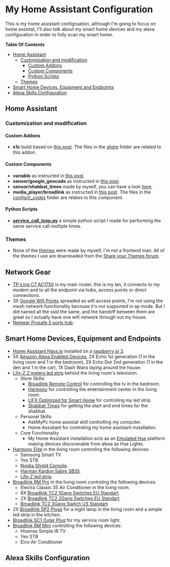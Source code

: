 # My  Home Assistant Configuration
This is my home assistant configruation, although I'm going to focus on home assistat, I'll also talk about my smart home devices and my alexa configuration in order to fully scan my smart home.

**Table Of Contents**
- [Home Assistant](#home-assistant)
  - [Customization and modification](#customization-and-modification)
    - [Custom Addons](#custom-addons)
    - [Custom Components](#custom-components)
    - [Python Scripts](#python-scripts)
  - [Themes](#themes)
- [Smart Home Devices, Equipment and Endpoints](#smart-home-devices-equipment-and-endpoints)
- [Alexa Skills Configuration](#alexa-skills-configuration)

## Home Assistant

### Customization and modification

#### Custom Addons
- **s1c** build based on [this post](https://community.home-assistant.io/t/broadlink-s1c-kit-sensors-in-ha-using-python-and-mqtt/19886/23). The files in the [*share*](share) folder are related to this addon.

#### Custom Components
- **variable** as instructed in [this post](https://community.home-assistant.io/t/custom-component-to-declare-set-variables/25218).
- **sensor/google_geocode** as instructed in [this post](https://community.home-assistant.io/t/google-geocode-custom-component-gps-to-street-address/22233).
- **sensor/shabbat_times** made by myself, you can have a look [here](https://community.home-assistant.io/t/get-shabbat-times-from-hebcal-api-custom-sensor/32429).
- **media_player/broadlink** as instructed in [this post](https://community.home-assistant.io/t/broadlink-ir-media-player-for-old-dump-tvs/27706). The files in the [*config/ir_codes*](config/ir_codes) folder are relates to this component.

#### Python Scripts
 - [**service_call_loop.py**](config/python_scripts/service_call_loop.py) a simple python script I made for performing the same service call multiple times.
 
### Themes
- None of the [themes](config/themes) were made by myself, I'm not a frontend man. All of the themes I use are downloaded from the [Share your Themes forum](https://community.home-assistant.io/t/share-your-themes/22018).

## Network Gear
- [TP-Ling C7 AC1750](https://www.amazon.com/TP-Link-Archer-C7-802-11ac-Wireless/dp/B00BUSDVBQ/ref=sr_1_4?ie=UTF8&qid=1510661698&sr=8-4&keywords=tp-link+ac1750) is my main router, this is my lan, it connects to my modem and to all the endpoint via hubs, access points or direct connections.
- 3X [Google Wifi Points](https://www.amazon.com/gp/product/B01MAW2294/ref=oh_aui_detailpage_o03_s00?ie=UTF8&psc=1) spreaded as wifi access points, I'm not using the mesh network functionality becouse it's not supported in ap mode. But I did named all the ssid the same, and the handoff between them are great so I actually have one wifi network through out my house.
- [Netgear Prosafe 5 ports hub](https://www.amazon.com/gp/product/B00HGLVZLY/ref=oh_aui_detailpage_o00_s00?ie=UTF8&psc=1).

## Smart Home Devices, Equipment and Endpoints
- [Home Assistant Hass.io](https://home-assistant.io/hassio/) installed on a [raspberry pi 3](https://www.amazon.com/gp/product/B01C6EQNNK/ref=oh_aui_detailpage_o00_s00?ie=UTF8&psc=1).
- 5X [Amazon Alexa Enabled Devices](https://www.amazon.com/Amazon-Echo-And-Alexa-Devices/b/ref=nav_shopall_1_ods_ha_echo_cp?ie=UTF8&node=9818047011), 2X Echo 1st generation (1 in the living room and 1 in the bedroom), 2X Echo Dot 2nd generation (1 in the den and 1 in the car), 1X Dash Wans laying around the house.
- [Lifx-Z 2 meters led strip](https://www.amazon.com/gp/product/B01KY02NLY/ref=oh_aui_detailpage_o01_s00?ie=UTF8&psc=1) behind the living room's television.
  - Store Skills:
    - [Broadlink Remote Control](https://www.amazon.com/BroadLink-Remote-Control/dp/B073PLQYKS/ref=sr_1_1?s=digital-skills&ie=UTF8&qid=1510648170&sr=1-1&keywords=broadlink) for controlling the tv in the bedroom.
    - [Harmony](https://www.amazon.com/Logitech-Harmony/dp/B01M4LDPX3/ref=sr_1_1?s=digital-skills&ie=UTF8&qid=1510648428&sr=1-1&keywords=harmony) for controlling the entertainment center in the living room.
    - [LIFX Optimized for Smart Home](https://www.amazon.com/LIFX-Optimized-for-Smart-Home/dp/B01EIQSPOY/ref=sr_1_1?s=digital-skills&ie=UTF8&qid=1510648575&sr=1-1&keywords=lifx) for controling my led strip.
    - [Shabbat Times](https://www.amazon.com/Tomer-Figenblat-Shabbat-Times/dp/B072PRCHRD/ref=sr_1_2?s=digital-skills&ie=UTF8&qid=1510648624&sr=1-2&keywords=shabbat+times) for getting the start and end times for the shabbat.
  - Personal Skills:
    - AskMyPc home assistat skill controlling my computer.
    - Home Assistant for controling my home assistant installation.
  - Core Functionality
    - My Home Assistant installation acts as an  [Emulated Hue](https://home-assistant.io/components/emulated_hue/) platform making devices discoverable from alexa as Hue Lights.
- [Harmony Elite](https://www.amazon.com/gp/product/B014PDFP9S/ref=oh_aui_detailpage_o04_s00?ie=UTF8&psc=1) in the living room controling the following devices:
  - Samsung Smart TV
  - Yes STB
  - [Nvidia Shield Console](https://www.amazon.com/gp/product/B01N1NT9Y6/ref=oh_aui_detailpage_o02_s00?ie=UTF8&th=1).
  - [Harman Kardon Sabre SB35](https://www.amazon.com/Harman-Kardon-SABRE-SB35-Entertainment/dp/B00F9HTX7U/ref=sr_1_1?s=electronics&ie=UTF8&qid=1510609535&sr=1-1&keywords=sabre+sb35).
  - [Lifx-Z led strip](https://www.amazon.com/gp/product/B01KY02NLY/ref=oh_aui_detailpage_o01_s00?ie=UTF8&psc=1).
- [Broadlink RM Pro](https://www.aliexpress.com/item/Broadlink-RM2-RM-Pro-Smart-home-Automation-Universal-Intelligent-wireless-remote-control-WIFI-IR-RF-switch/32738344424.html?spm=a2g0s.9042311.0.0.elfcCR) in the living room controling the following devices:
  - Electra Classic 35 Air Conditioner in the living room.
  - 8X [Broadlink TC2 1Gang Switches EU Standart](https://www.aliexpress.com/item/2016-New-Arrival-Broadlink-TC2-Light-Touch-Switch-EU-220V-1Gang-Wall-Switch-White-Touch-Panel/32592935925.html?spm=a2g0s.9042311.0.0.elfcCR).
  - 2X [Broadlink TC2 2Gang Switches EU Standart](https://www.aliexpress.com/item/2016-New-Arrival-Broadlink-TC2-Touch-Switches-2Gang-EU-220V-Remote-Control-Wall-Light-Switch-Smart/32592959665.html?spm=a2g0s.9042311.0.0.elfcCR).
  - [Broadlink TC2 3Gang Switch US Standart](https://www.aliexpress.com/item/2016-New-Broadlink-TC2-Light-Touch-Switch-US-AU-110V-3Gang-Wall-Switch-Wireless-Remote-Control/32591265614.html?spm=a2g0s.9042311.0.0.1rwADH).
- 2X [Broadlink SP2 Plugs](https://www.aliexpress.com/item/Broadlink-16A-EU-US-wifi-power-socket-SP-CC-Home-Automation-Smart-plug-outlet-Wireless-Control/32639393902.html?spm=a2g0s.9042311.0.0.1rwADH) for a night lamp in the living room and a simple led strip in the kitchen.
- [Broadlink SC1 Outer Plug](https://www.aliexpress.com/item/New-Broadlink-SC1-Wifi-Smart-Remote-Controlled-Power-Home-Automation-APP-Wireless-power-light-Switch-Via/32811421862.html?spm=a2g0s.9042311.0.0.1rwADH) for my service room light.
- [Broadlink RM Mini](https://www.aliexpress.com/item/Original-Broadlink-RM-Mini3Black-bean-Smart-Home-Automation-Universal-Intelligent-WiFi-IR-4G-Wireless-Controller-by/32657100947.html?spm=a2g0s.9042311.0.0.1rwADH) controlling the following devices:
  - Hisense Simple IR TV
  - Yes STB
  - Elco Air Conditioner

## Alexa Skills Configuration
